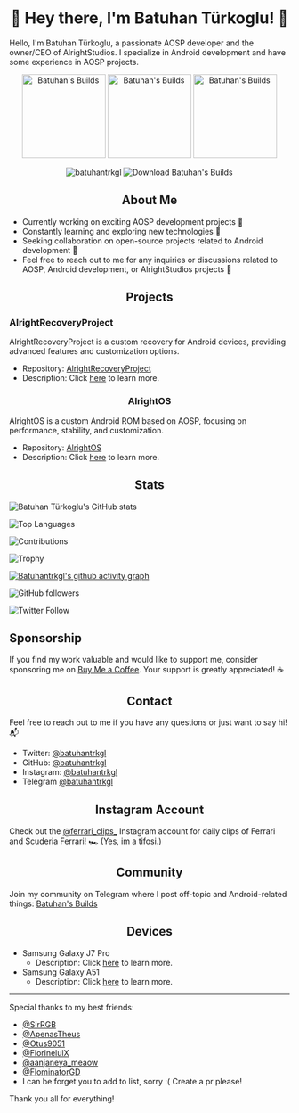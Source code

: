 # <center>👋 Hey there, I'm Batuhan Türkoglu! 👋</center>

Hello, I'm Batuhan Türkoglu, a passionate AOSP developer and the owner/CEO of AlrightStudios. I specialize in Android development and have some experience in AOSP projects. 

  
<p align="center"> <img src="https://sourceforge.net/cdn/syndication/badge_img/3548987/oss-users-love-us-black?&r=https://sourceforge.net/p/batuhan-s-builds/admin/files-sf/badges" width="150" height="150" alt="Batuhan's Builds" \> <img src="https://sourceforge.net/cdn/syndication/badge_img/3548987/oss-rising-star-black?achievement=oss-rising-star&r=https://sourceforge.net/p/batuhan-s-builds/admin/files-sf/badges" width="150" height="150" alt="Batuhan's Builds" \> <img src="https://sourceforge.net/cdn/syndication/badge_img/3548987/oss-community-choice-black?achievement=oss-community-choice&r=https://sourceforge.net/p/batuhan-s-builds/admin/files-sf/badges" width="150" height="150" alt="Batuhan's Builds" \> </p>

<p align="center"> <img src="https://komarev.com/ghpvc/?username=batuhantrkgl&label=Profile%20views&color=0e75b6&style=flat" " alt="batuhantrkgl" /> <img src="https://img.shields.io/sourceforge/dm/batuhan-s-builds.svg" alt="Download Batuhan's Builds" </p>

## <center>About Me</center>

- Currently working on exciting AOSP development projects 🚀
- Constantly learning and exploring new technologies 🌱
- Seeking collaboration on open-source projects related to Android development 🤝
- Feel free to reach out to me for any inquiries or discussions related to AOSP, Android development, or AlrightStudios projects 📩

## <center>Projects</center>

### AlrightRecoveryProject

AlrightRecoveryProject is a custom recovery for Android devices, providing advanced features and customization options.

- Repository: [AlrightRecoveryProject](https://github.com/AlrightRecoveryProject)
- Description: Click [here](https://github.com/AlrightRecoveryProject) to learn more.

### <center>AlrightOS</center>

AlrightOS is a custom Android ROM based on AOSP, focusing on performance, stability, and customization.

- Repository: [AlrightOS](https://github.com/AlrightOS)
- Description: Click [here](https://github.com/AlrightOS) to learn more.

## <center>Stats</center>

![Batuhan Türkoglu's GitHub stats](https://github-readme-stats.vercel.app/api?username=batuhantrkgl&show_icons=true&theme=radical)

![Top Languages](https://github-readme-stats.vercel.app/api/top-langs/?username=batuhantrkgl&layout=compact&theme=radical)

![Contributions](https://github-readme-streak-stats.herokuapp.com/?user=batuhantrkgl&theme=radical)

![Trophy](https://github-profile-trophy.vercel.app/?username=batuhantrkgl&theme=radical)

[![Batuhantrkgl's github activity graph](https://github-readme-activity-graph.vercel.app/graph?username=batuhantrkgl&theme=modern-lilac)](https://github.com/ashutosh00710/github-readme-activity-graph)

![GitHub followers](https://img.shields.io/github/followers/batuhantrkgl?style=social)

![Twitter Follow](https://img.shields.io/twitter/follow/batuhantrkgl?style=social)

## Sponsorship

If you find my work valuable and would like to support me, consider sponsoring me on [Buy Me a Coffee](https://www.buymeacoffee.com/batuhantrkgl). Your support is greatly appreciated! ☕

## <center>Contact</center>

Feel free to reach out to me if you have any questions or just want to say hi! 📬

- Twitter: [@batuhantrkgl](https://twitter.com/batuhantrkgl)
- GitHub: [@batuhantrkgl](https://github.com/batuhantrkgl)
- Instagram: [@batuhantrkgl](https://instagram.com/batuhantrkgl)
- Telegram [@batuhantrkgl](https://t.me/batuhantrkgl)


## <center>Instagram Account</center> 

Check out the [@ferrari_clips_](https://www.instagram.com/ferrari_clips_) Instagram account for daily clips of Ferrari and Scuderia Ferrari! 🏎️ (Yes, im a tifosi.)

## <center>Community</center>

Join my community on Telegram where I post off-topic and Android-related things: [Batuhan's Builds](https://t.me/batuhan_s_builds)

## <center>Devices</center>

- Samsung Galaxy J7 Pro
    - Description: Click [here](https://www.gsmarena.com/samsung_galaxy_j7_pro-8561.php) to learn more.
- Samsung Galaxy A51
    - Description: Click [here](https://www.gsmarena.com/samsung_galaxy_a51-9963.php) to learn more.

---

Special thanks to my best friends:

- [@SirRGB](https://github.com/SirRGB)
- [@ApenasTheus](https://github.com/ApenasTheus)
- [@Otus9051](https://github.com/Otus9051)
- [@FlorinelulX](https://github.com/FlorinelulX)
- [@aanjaneya_meaow](https://github.com/aanjaneya-meaow)
- [@FlominatorGD](https://github.com/FlominatorGD)
- I can be forget you to add to list, sorry :( Create a pr please!

Thank you all for everything!
